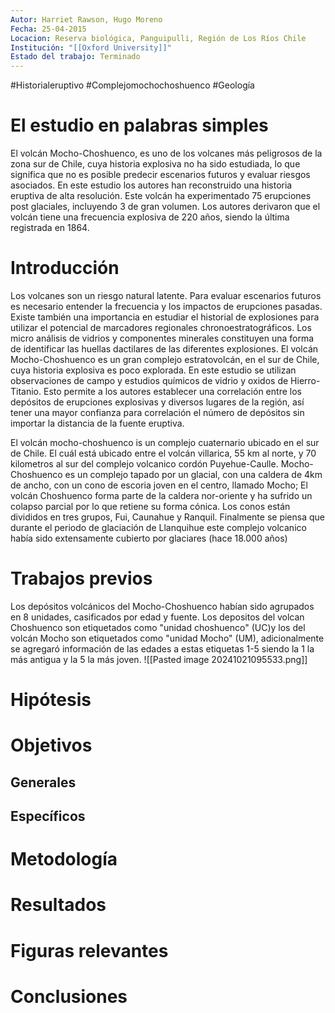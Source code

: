 ```yaml
---
Autor: Harriet Rawson, Hugo Moreno
Fecha: 25-04-2015
Locacion: Reserva biológica, Panguipulli, Región de Los Ríos Chile
Institución: "[[Oxford University]]"
Estado del trabajo: Terminado
---
```

#Historialeruptivo #Complejomochochoshuenco #Geología 

# El estudio en palabras simples
El volcán Mocho-Choshuenco, es uno de los volcanes más peligrosos de la zona sur de Chile, cuya historia explosiva no ha sido estudiada, lo que significa que no es posible predecir escenarios futuros y evaluar riesgos asociados. 
En este estudio los autores han reconstruido una historia eruptiva de alta resolución. Este volcán ha experimentado 75 erupciones post glaciales, incluyendo 3 de gran volumen. Los autores derivaron que el volcán tiene una frecuencia explosiva de 220 años, siendo la última registrada en 1864.
# Introducción
Los volcanes son un riesgo natural latente. Para evaluar escenarios futuros es necesario entender la frecuencia y los impactos de erupciones pasadas. Existe también una importancia en estudiar el historial de explosiones para utilizar el potencial de marcadores regionales chronoestratográficos. Los micro análisis de vidrios y componentes minerales constituyen una forma de identificar las huellas dactilares de las diferentes explosiones.
El volcán Mocho-Choshuenco es un gran complejo estratovolcán, en el sur de Chile, cuya historia explosiva es poco explorada. 
En este estudio se utilizan observaciones de campo y estudios químicos de vidrio y oxidos de Hierro-Titanio. Esto permite a los autores establecer una correlación entre los depósitos de erupciones explosivas y diversos lugares de la región, así tener una mayor confianza para correlación el número de depósitos sin importar la distancia de la fuente eruptiva.

El volcán mocho-choshuenco is un complejo cuaternario ubicado en el sur de Chile. El cuál está ubicado entre el volcán villarica, 55 km al norte,  y 70 kilometros al sur del complejo volcanico cordón Puyehue-Caulle. Mocho-Choshuenco es un complejo tapado por un glacial,  con una caldera de 4km de ancho, con un cono de escoria joven en el centro, llamado Mocho; El volcán Choshuenco forma parte de la caldera nor-oriente y ha sufrido un colapso parcial por lo que retiene su forma cónica. Los conos están divididos en tres grupos, Fui, Caunahue y Ranquil. Finalmente se piensa que durante el periodo de glaciación de Llanquihue este complejo volcanico había sido extensamente cubierto por glaciares (hace 18.000 años)
# Trabajos previos
Los depósitos volcánicos del Mocho-Choshuenco habían sido agrupados en 8 unidades, casificados por edad y fuente. 
Los depositos del volcan Choshuenco son etiquetados como "unidad choshuenco" (UC)y los del volcán Mocho son etiquetados como "unidad Mocho" (UM), adicionalmente se agregaró información de las edades a estas etiquetas  1-5 siendo la 1 la más antigua y la 5 la más joven.
![[Pasted image 20241021095533.png]]

# Hipótesis
# Objetivos
## Generales
## Específicos

# Metodología

# Resultados
# Figuras relevantes
# Conclusiones
